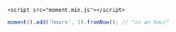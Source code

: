 ```
<script src="moment.min.js"></script>
```

```javascript
moment().add('hours', 1).fromNow(); // "in an hour"
```
